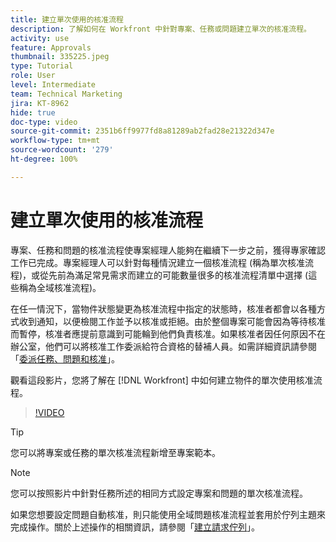 ```yaml
---
title: 建立單次使用的核准流程
description: 了解如何在 Workfront 中針對專案、任務或問題建立單次的核准流程。
activity: use
feature: Approvals
thumbnail: 335225.jpeg
type: Tutorial
role: User
level: Intermediate
team: Technical Marketing
jira: KT-8962
hide: true
doc-type: video
source-git-commit: 2351b6ff9977fd8a81289ab2fad28e21322d347e
workflow-type: tm+mt
source-wordcount: '279'
ht-degree: 100%

---
```


# 建立單次使用的核准流程

專案、任務和問題的核准流程使專案經理人能夠在繼續下一步之前，獲得專家確認工作已完成。專案經理人可以針對每種情況建立一個核准流程 (稱為單次核准流程)，或從先前為滿足常見需求而建立的可能數量很多的核准流程清單中選擇 (這些稱為全域核准流程)。

在任一情況下，當物件狀態變更為核准流程中指定的狀態時，核准者都會以各種方式收到通知，以便檢閱工作並予以核准或拒絕。由於整個專案可能會因為等待核准而暫停，核准者應提前意識到可能輪到他們負責核准。如果核准者因任何原因不在辦公室，他們可以將核准工作委派給符合資格的替補人員。如需詳細資訊請參閱「[委派任務、問題和核准](https://experienceleague.adobe.com/docs/workfront-learn/tutorials-workfront/manage-work/approval-processes-and-milestone-paths/delegate-approvals.html)」。

觀看這段影片，您將了解在 [!DNL  Workfront] 中如何建立物件的單次使用核准流程。

>[!VIDEO](https://video.tv.adobe.com/v/335225/?quality=12&learn=on)

>[!TIP]
>
>您可以將專案或任務的單次核准流程新增至專案範本。

>[!NOTE]
>
>您可以按照影片中針對任務所述的相同方式設定專案和問題的單次核准流程。
>
>如果您想要設定問題自動核准，則只能使用全域問題核准流程並套用於佇列主題來完成操作。關於上述操作的相關資訊，請參閱「[建立請求佇列](https://experienceleague.adobe.com/docs/workfront/using/manage-work/requests/create-and-manage-request-queues/create-request-queue.html)」。

